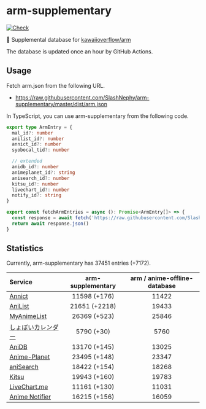 # arm-supplementary

[![Check](https://github.com/SlashNephy/arm-supplementary/actions/workflows/check-node.yml/badge.svg)](https://github.com/SlashNephy/arm-supplementary/actions/workflows/check-node.yml)

💊 Supplemental database for [kawaiioverflow/arm](https://github.com/kawaiioverflow/arm)

The database is updated once an hour by GitHub Actions.

## Usage

Fetch arm.json from the following URL.

- https://raw.githubusercontent.com/SlashNephy/arm-supplementary/master/dist/arm.json

In TypeScript, you can use arm-supplementary from the following code.

```TypeScript
export type ArmEntry = {
  mal_id?: number
  anilist_id?: number
  annict_id?: number
  syobocal_tid?: number

  // extended
  anidb_id?: number
  animeplanet_id?: string
  anisearch_id?: number
  kitsu_id?: number
  livechart_id?: number
  notify_id?: string
}

export const fetchArmEntries = async (): Promise<ArmEntry[]> => {
  const response = await fetch('https://raw.githubusercontent.com/SlashNephy/arm-supplementary/master/dist/arm.json')
  return await response.json()
}
```

## Statistics

Currently, arm-supplementary has 37451 entries (+7172).

| Service                                     | arm-supplementary | arm / anime-offline-database |
| :------------------------------------------ | :---------------: | :--------------------------: |
| [Annict](https://annict.com)                |   11598 (+176)    |            11422             |
| [AniList](https://anilist.co)               |   21651 (+2218)   |            19433             |
| [MyAnimeList](https://myanimelist.net)      |   26369 (+523)    |            25846             |
| [しょぼいカレンダー](https://cal.syoboi.jp) |    5790 (+30)     |             5760             |
| [AniDB](https://anidb.net)                  |   13170 (+145)    |            13025             |
| [Anime-Planet](https://anime-planet.com)    |   23495 (+148)    |            23347             |
| [aniSearch](https://anisearch.com)          |   18422 (+154)    |            18268             |
| [Kitsu](https://kitsu.io)                   |   19943 (+160)    |            19783             |
| [LiveChart.me](https://livechart.me)        |   11161 (+130)    |            11031             |
| [Anime Notifier](https://notify.moe)        |   16215 (+156)    |            16059             |
